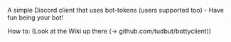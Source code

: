 A simple Discord client that uses bot-tokens (users supported too) - Have fun being your bot!

How to: (Look at the Wiki up there (-> github.com/tudbut/bottyclient))
